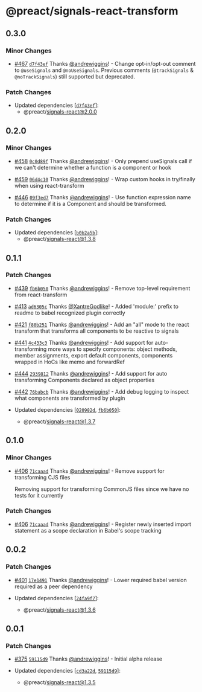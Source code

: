 # @preact/signals-react-transform

## 0.3.0

### Minor Changes

- [#467](https://github.com/preactjs/signals/pull/467) [`d7f43ef`](https://github.com/preactjs/signals/commit/d7f43ef5c9b6516cd93a12c3f647409cfd8c62be) Thanks [@andrewiggins](https://github.com/andrewiggins)! - Change opt-in/opt-out comment to `@useSignals` and `@noUseSignals`. Previous comments (`@trackSignals` & `@noTrackSignals`) still supported but deprecated.

### Patch Changes

- Updated dependencies [[`d7f43ef`](https://github.com/preactjs/signals/commit/d7f43ef5c9b6516cd93a12c3f647409cfd8c62be)]:
  - @preact/signals-react@2.0.0

## 0.2.0

### Minor Changes

- [#458](https://github.com/preactjs/signals/pull/458) [`0c0d89f`](https://github.com/preactjs/signals/commit/0c0d89f181e7b38432d10ea0f79fa031774c2a27) Thanks [@andrewiggins](https://github.com/andrewiggins)! - Only prepend useSignals call if we can't determine whether a function is a component or hook

* [#459](https://github.com/preactjs/signals/pull/459) [`06d4c10`](https://github.com/preactjs/signals/commit/06d4c10dbc2b3029ffe855d846afd7dc431ea749) Thanks [@andrewiggins](https://github.com/andrewiggins)! - Wrap custom hooks in try/finally when using react-transform

- [#446](https://github.com/preactjs/signals/pull/446) [`09f3ed7`](https://github.com/preactjs/signals/commit/09f3ed7c5b7a5a3a86673dfc73cd868766e0eefc) Thanks [@andrewiggins](https://github.com/andrewiggins)! - Use function expression name to determine if it is a Component and should be transformed.

### Patch Changes

- Updated dependencies [[`b0b2a5b`](https://github.com/preactjs/signals/commit/b0b2a5b54d0b512152171bb13c5bc4c593e7e444)]:
  - @preact/signals-react@1.3.8

## 0.1.1

### Patch Changes

- [#439](https://github.com/preactjs/signals/pull/439) [`fb6b050`](https://github.com/preactjs/signals/commit/fb6b050be305294fa3ea5b883c51a375f1720f78) Thanks [@andrewiggins](https://github.com/andrewiggins)! - Remove top-level requirement from react-transform

* [#413](https://github.com/preactjs/signals/pull/413) [`ad6305c`](https://github.com/preactjs/signals/commit/ad6305c973160fb1272b6ad2e3783e6e3410f9de) Thanks [@XantreGodlike](https://github.com/XantreGodlike)! - Added 'module:' prefix to readme to babel recognized plugin correctly

- [#421](https://github.com/preactjs/signals/pull/421) [`f80b251`](https://github.com/preactjs/signals/commit/f80b251d7333e1a1d82e537969a15ba17657c82f) Thanks [@andrewiggins](https://github.com/andrewiggins)! - Add an "all" mode to the react transform that transforms all components to be reactive to signals

* [#441](https://github.com/preactjs/signals/pull/441) [`4c433c3`](https://github.com/preactjs/signals/commit/4c433c32469d3a79b1a3e4d523f111b6bec3a187) Thanks [@andrewiggins](https://github.com/andrewiggins)! - Add support for auto-transforming more ways to specify components: object methods, member assignments, export default components, components wrapped in HoCs like memo and forwardRef

- [#444](https://github.com/preactjs/signals/pull/444) [`2939812`](https://github.com/preactjs/signals/commit/2939812a972b62830e0a839dcc9a8024ab5c7bc8) Thanks [@andrewiggins](https://github.com/andrewiggins)! - Add support for auto transforming Components declared as object properties

* [#442](https://github.com/preactjs/signals/pull/442) [`76babcb`](https://github.com/preactjs/signals/commit/76babcb520594bb200fd69ac4840a7df5f259752) Thanks [@andrewiggins](https://github.com/andrewiggins)! - Add debug logging to inspect what components are transformed by plugin

* Updated dependencies [[`020982d`](https://github.com/preactjs/signals/commit/020982d2f3039817527aaa000a5697486a870c9d), [`fb6b050`](https://github.com/preactjs/signals/commit/fb6b050be305294fa3ea5b883c51a375f1720f78)]:
  - @preact/signals-react@1.3.7

## 0.1.0

### Minor Changes

- [#406](https://github.com/preactjs/signals/pull/406) [`71caaad`](https://github.com/preactjs/signals/commit/71caaad9c69da4bd6a1c9bf1926562162a109dfb) Thanks [@andrewiggins](https://github.com/andrewiggins)! - Remove support for transforming CJS files

  Removing support for transforming CommonJS files since we have no tests for it currently

### Patch Changes

- [#406](https://github.com/preactjs/signals/pull/406) [`71caaad`](https://github.com/preactjs/signals/commit/71caaad9c69da4bd6a1c9bf1926562162a109dfb) Thanks [@andrewiggins](https://github.com/andrewiggins)! - Register newly inserted import statement as a scope declaration in Babel's scope tracking

## 0.0.2

### Patch Changes

- [#401](https://github.com/preactjs/signals/pull/401) [`17e1491`](https://github.com/preactjs/signals/commit/17e1491a27afedc714c6b0ab1e9fbf88d0d6433c) Thanks [@andrewiggins](https://github.com/andrewiggins)! - Lower required babel version required as a peer dependency

- Updated dependencies [[`24fa9f7`](https://github.com/preactjs/signals/commit/24fa9f791d70baba35bdce722f71ce63ac091a4d)]:
  - @preact/signals-react@1.3.6

## 0.0.1

### Patch Changes

- [#375](https://github.com/preactjs/signals/pull/375) [`59115d9`](https://github.com/preactjs/signals/commit/59115d9ea6dfa073255f9803dd7e8a09892d2acc) Thanks [@andrewiggins](https://github.com/andrewiggins)! - Initial alpha release

- Updated dependencies [[`cd3a22d`](https://github.com/preactjs/signals/commit/cd3a22d628c3a535108bc45b8151505dd6fc51c8), [`59115d9`](https://github.com/preactjs/signals/commit/59115d9ea6dfa073255f9803dd7e8a09892d2acc)]:
  - @preact/signals-react@1.3.5
